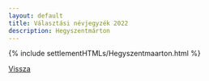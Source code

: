```yaml
---
layout: default
title: Választási névjegyzék 2022
description: Hegyszentmárton
---
```


{% include settlementHTMLs/Hegyszentmaarton.html %}

[Vissza](./)